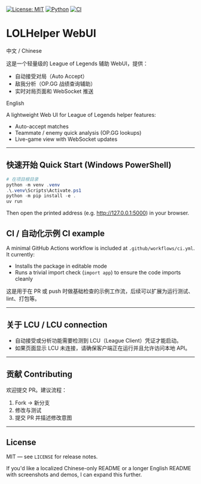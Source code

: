 <!-- Badges -->
[![License: MIT](https://img.shields.io/badge/License-MIT-green.svg)](./LICENSE) [![Python](https://img.shields.io/badge/python-3.10%2B-blue.svg)](https://www.python.org/) [![CI](https://github.com/ByteFlowing1337/LOL/actions/workflows/ci.yml/badge.svg)](https://github.com/ByteFlowing1337/LOL/actions)

# LOLHelper WebUI



中文 / Chinese

这是一个轻量级的 League of Legends 辅助 WebUI，提供：

- 自动接受对局（Auto Accept）
- 敌我分析（OP.GG 战绩查询辅助）
- 实时对局页面和 WebSocket 推送

English

A lightweight Web UI for League of Legends helper features:

- Auto-accept matches
- Teammate / enemy quick analysis (OP.GG lookups)
- Live-game view with WebSocket updates

---

## 快速开始 Quick Start (Windows PowerShell)

```powershell
# 在项目根目录
python -m venv .venv
.\.venv\Scripts\Activate.ps1
python -m pip install -e .
uv run
```

Then open the printed address (e.g. http://127.0.0.1:5000) in your browser.



## CI / 自动化示例 CI example

A minimal GitHub Actions workflow is included at `.github/workflows/ci.yml`. It currently:

- Installs the package in editable mode
- Runs a trivial import check (`import app`) to ensure the code imports cleanly

这是用于在 PR 或 push 时做基础检查的示例工作流，后续可以扩展为运行测试、 lint、打包等。

---

## 关于 LCU / LCU connection

- 自动接受或分析功能需要检测到 LCU（League Client）凭证才能启动。
- 如果页面显示 LCU 未连接，请确保客户端正在运行并且允许访问本地 API。

---

## 贡献 Contributing

欢迎提交 PR。建议流程：

1. Fork → 新分支
2. 修改与测试
3. 提交 PR 并描述修改意图

---

## License

MIT — see `LICENSE` for release notes.


If you'd like a localized Chinese-only README or a longer English README with screenshots and demos, I can expand this further.
